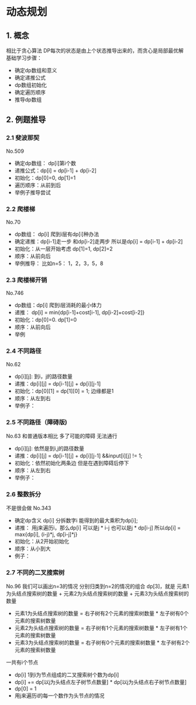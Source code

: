 # 动态规划

## 1. 概念

相比于贪心算法 DP每次的状态是由上个状态推导出来的，而贪心是局部最优解  
基础学习步骤：
+ 确定dp数组和意义
+ 确定递推公式
+ dp数组初始化
+ 确定遍历顺序
+ 推导dp数组

## 2. 例题推导

### 2.1 斐波那契

No.509
+ 确定dp数组： dp[i]第i个数
+ 递推公式：dp[i] = dp[i-1] + dp[i-2]
+ 初始化：dp[0]=0, dp[1]=1
+ 遍历顺序：从前到后
+ 举例子推导尝试
  
### 2.2 爬楼梯

No.70 
+ dp数组： dp[i] 爬到i层有dp[i]种办法
+ 确定递推：dp[i-1]走一步 和dp[i-2]走两步 所以是dp[i] = dp[i-1] + dp[i-2]
+ 初始化：从一层开始考虑 dp[1]=1, dp[2]=2
+ 顺序：从前向后
+ 举例推导： 比如n=5： 1，2，3，5，8

### 2.3 爬楼梯开销

No.746
+ dp数组：dp[i] 爬到i层消耗的最小体力
+ 递推： dp[i] = min{dp[i-1]+cost[i-1], dp[i-2]+cost[i-2]}
+ 初始化：dp[0]=0. dp[1]=0
+ 顺序：从前向后
+ 举例
  
### 2.4 不同路径

No.62
+ dp[i][j]: 到i，j的路径数量
+ 递推：dp[i][j] = dp[i-1][j] + dp[i][j-1]
+ 初始化：dp[0][1] = dp[1][0] = 1; 边缘都是1
+ 顺序：从左到右
+ 举例子：

### 2.5 不同路径（障碍版)

No.63
和普通版本相比 多了可能的障碍 无法通行
+ dp[i][j]: 依然是到i,j的路径数量
+ 递推：dp[i][j] = dp[i-1][j] + dp[i][j-1] &&input[i][j] != 1;
+ 初始化：依然初始化两条边 但是在遇到障碍后停下
+ 顺序：从左到右
+ 举例子：

### 2.6 整数拆分

不是很会做
No.343
+ 确定dp含义 dp[i] 分拆数字i 能得到的最大乘积为dp[i];
+ 递推： 用j来遍历i，那么dp[i] 可以是j * i-j 也可以是j * dp[i-j] 所以dp[i] = max{dp[i], (i-j)*j, dp[i-j]*j} 
+ 初始化：从2开始初始化
+ 顺序：从小到大
+ 例子：

### 2.7 不同的二叉搜索树

No.96
我们可以画出n=3的情况 分别归类到n=2的情况的组合
dp[3]，就是 
元素1为头结点搜索树的数量 + 元素2为头结点搜索树的数量 + 元素3为头结点搜索树的数量
+ 元素1为头结点搜索树的数量 = 右子树有2个元素的搜索树数量 * 左子树有0个元素的搜索树数量
+ 元素2为头结点搜索树的数量 = 右子树有1个元素的搜索树数量 * 左子树有1个元素的搜索树数量
+ 元素3为头结点搜索树的数量 = 右子树有0个元素的搜索树数量 * 左子树有2个元素的搜索树数量

一共有i个节点
+ dp[i] 1到i为节点组成的二叉搜索树个数为dp[i]
+ dp[i] += dp[以j为头结点左子树节点数量] * dp[以j为头结点右子树节点数量]
+ dp[0] = 1
+ 用j来遍历i的每一个数作为头节点的情况

